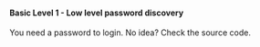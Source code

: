 #### Basic Level 1 - Low level password discovery

You need a password to login.
No idea? Check the source code.
